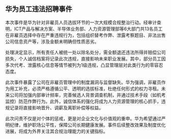 

## 华为员工违法招聘事件

本次事件是华为针对非雇员人员选拔环节的一次大规模合规整治行动。经审计查明，ICT产品与解决方案、半导体业务部、人力资源管理部等6大部门共13名员工在非雇员选择中存在严重违规行为，包括组织替考作弊、泄露考察题目、非法出售公司信息资产等，涉及金额未明确但性质恶劣。

处理决定显示，所有责任人被统一处以除名处分，需全额退还违法所得并赔偿公司损失，个人诚信档案将记录此次违规，直接影响未来职业发展。其中，部分员工因多次代考、泄露核心信息等情节被列为1级违规，凸显管理层对此类行为的零容忍态度。

此次事件暴露了公司在非雇员管理中的制度漏洞与监督缺失。华为强调，非雇员作为用工补充，必须严格遵循公平、透明的选拔标准，杜绝任何形式的权力寻租。未来公司将加强内部审计频率，完善候选人背景调查机制，并通过技术手段（如机考监控）防范作弊行为。此外，诚信体系的强化将成为人力资源管理的核心抓手，违规记录将直接影响晋升、调薪及离职补偿等权益。

此次问责不仅是对个体的惩戒，更是对企业文化与价值观的重申。华为希望通过严明纪律，维护职场公平性，保障公司长期健康发展。事件后续整改效果及制度优化进展，将成为外界关注其合规治理能力的关键指标。
